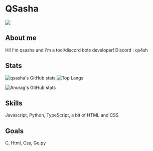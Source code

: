 
# QSasha
![](https://giffiles.alphacoders.com/121/12161.gif)


## About me

Hi! I'm qsasha and i'm a tool/discord bots developer!
Discord : qs4sh

## Stats

![qsasha's GitHub stats](https://github-readme-stats.vercel.app/api?username=qsasha&show_icons=true&theme=radical&border_radius=30)
![Top Langs](https://github-readme-stats.vercel.app/api?/top-langs/username=qsasha&layout=pie&theme=radical&border_radius=30)


![Anurag's GitHub stats](https://github-readme-stats.vercel.app/api?username=anuraghazra\&show_icons=true\&theme=transparent)

## Skills
Javascript, Python, TypeScript, a bit of HTML and CSS
## Goals
C, Html, Css, Go,py
